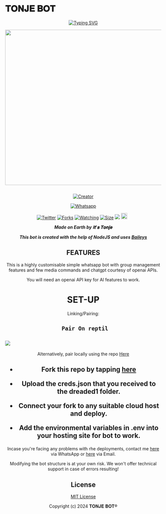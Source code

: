 # 𝐓𝐎𝐍𝐉𝐄 𝐁𝐎𝐓
<div align="center">
<a href="https://git.io/typing-svg"><img src="https://readme-typing-svg.demolab.com?font=Black+Ops+One&size=50&pause=1000&color=1BAFBAFF&center=true&width=910&height=100&lines=𝐓𝐎𝐍𝐉𝐄+𝐁𝐎𝐓;A+WHATSAPP+BOT;CREATED+BY+𝐢𝐭'𝐬+𝐓𝐨𝐧𝐣𝐞" alt="Typing SVG" /></a>
  </p>
  
<p align="center">
<img src="https://telegra.ph/file/873f7994874e279bd0e55.png" width="650" height="500"/>
</p>
<p align="center">
  <a href="#"><img src="http://readme-typing-svg.herokuapp.com?color=d1fa02&center=true&vCenter=true&multiline=false&lines=𝐓𝐎𝐍𝐉𝐄-𝐁𝐎𝐓+WHATSAPP+BOT" alt="">
</p>
<p align="center">
<a href="#"><img title="Creator" src="https://img.shields.io/badge/Creator-𝐢𝐭'𝐬 𝐓𝐨𝐧𝐣𝐞-red.svg?style=for-the-badge&logo=github"></a>
</p>
<p align="center">
<a href="'https://wa.me/254113069954yoh+𝐢𝐭'𝐬 𝐓𝐨𝐧𝐣𝐞 +nishow+venye+nitadeploy+𝐓𝐨𝐧𝐣𝐞-ai'"><img title="Whatsapp" src="'https://wa.me/254113069954yoh+𝐢𝐭'𝐬 𝐓𝐨𝐧𝐣𝐞 +nishow+venye+nitadeploy+𝐓𝐨𝐧𝐣𝐞-ai'?color=green&style=flat-square"></a>
  
<a href="https://wa.me/254113069954yoh+𝐢𝐭'𝐬 𝐓𝐨𝐧𝐣𝐞"><img title="Twitter" src="https://x.com/NSirm5?s=09?color=black&style=flat-square"></a>
<a href="https://github.com/Tonje1416/TONJE-BOT/network/members"><img title="Forks" src="https://img.shields.io/github/fork/Tonje1416/TONJE-BOT?color=yellow&style=flat-square"></a>
<a href="https://github.com/Tonje1416/TONJE-BOT/watchers"><img title="Watching" src="https://img.shields.io/github/watchers/Tonje1416/TONJE-BOT?label=Watchers&color=red&style=flat-square"></a>
<a href="https://github.com/Tonje1416/TONJE-BOT/"><img title="Size" src="https://img.shields.io/github/repo-size/AlipBot/Api-Alpis?style=flat-square&color=darkred"></a>
<a href="https://hits.seeyoufarm.com"><img src="https://hits.seeyoufarm.com/api/count/incr/badge.svg?url=https://github.com/Tonje1416/TONJE-BOT/%2Fhit-counter&count_bg=%2379C83D&title_bg=%23555555&icon=probot.svg&icon_color=%2304FF00&title=hits&edge_flat=false"/></a>
<a href="https://github.com/Tonje1416/TONJE-BOT/graphs/commit-activity"><img height="20" src="https://img.shields.io/badge/Maintained-No-red.svg"></a>&nbsp;&nbsp;
</p>


***Made on Earth by 𝐢𝐭'𝐬 𝐓𝐨𝐧𝐣𝐞***


***This bot is created with the help of NodeJS and uses [Baileys](https://github.com/adiwajshing/Baileys)***

## FEATURES
This is a highly customisable simple whatsapp bot with group management features and few media commands and chatgpt courtesy of openai APIs.

You will need an openai API key for AI features to work.

# SET-UP

Linking/Pairing:


## ` Pair On reptil`
<h2 align="left">  <a href="https://replit.com/@multonny748/Pairing"><img src="https://repl.it/badge/github/quiec/whatsasena" />
</a>
</h2>

Alternatively, pair locally using the repo [Here](https://github.com/Fortunatusmokaya/DREADED-PAIRING)

    
<h2 align="center">   



    
<h2 align="center">   

- Fork this repo by tapping  [here](https://github.com/Tonje1416/TONJE-BOT/fork)


- Upload the creds.json that you received to the dreaded1 folder.

- Connect your fork to any suitable cloud host and deploy.

- Add the environmental variables in .env into your hosting site for bot to work.
</h2>
 
     

    
 



Incase you're facing any problems with rhe deployments, contact me  [here](https://wa.me/254113069954) via WhatsApp or [here](multonny748@gmail.com) via Email.

Modifying the bot structure is at your own risk. We won't offer technical support in case of errors resulting!


## License

[MIT License](https://https://github.com/Tonje1416/CTONJE-BOT/blob/main/LICENSE)

Copyright (c) 2024 𝐓𝐎𝐍𝐉𝐄 𝐁𝐎𝐓®

